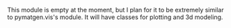 This module is empty at the moment, but I plan for it to be extremely similar to pymatgen.vis's module. It will have classes for plotting and 3d modeling.